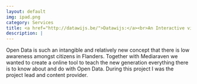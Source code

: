 ```yaml
---
layout: default
img: ipad.png
category: Services
title: <a href="http://datawijs.be/">Datawijs:</a><br>An Interactive video series on open data for young people
description: |
---
```

Open Data is such an intangible and relatively new concept that there is low awareness amongst citizens in Flanders. Together with Mediaraven we wanted to create a online tool to teach the new generation everything there is to know about and do with Open Data. During this project I was the project lead and content provider.  
